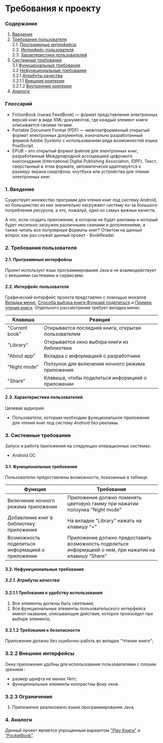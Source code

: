 # Требования к проекту
### Содержание
1. [Введение](#1)
2. [Требования пользователя](#2) <br>
  2.1. [Программные интерфейсы](#2.1) <br>
  2.2. [Интерфейс пользователя](#2.2) <br>
  2.3. [Характеристики пользователей](#2.3) <br>
3. [Системные требования](#3.) <br>
  3.1 [Функциональные требования](#3.1) <br>
  3.2 [Нефункциональные требования](#3.2) <br>
     3.2.1 [Атрибуты качества](#3.2.1) <br>
     3.2.1.1 [Внешние критерии](#3.2.1.1) <br>
     3.2.1.2 [Внутренние критерии](#3.2.1.2) <br>
4. [Аналоги](#4) <br>

### Глоссарий
* FictionBook (также FeedBook) — формат представления электронных версий книг в виде XML-документов, где каждый элемент книги описывается своими тегами.
* Portable Document Format (PDF) — межплатформенный открытый формат электронных документов, изначально разработанный фирмой Adobe Systems с использованием ряда возможностей языка PostScript.
* EPUB – это открытый формат файлов для электронных книг, разработанный Международной ассоциацией цифрового книгоиздания (International Digital Publishing Association, IDPF). Текст, сверстанный в этом формате, автоматически адаптируется к размеру экрана смартфона, ноутбука или устройства для чтения электронных книг.

### 1. Введение <a name="1"></a>
Существует множество программ для чтения книг под систему Android, но большинство  из них значительно нагружают систему из-за большого потребления ресурсов, а это, пожалуй, одно из самых важных качеств.

А что, если создать приложение, в котором не будет рекламы и  который будет несильно загружен различными скинами и дополнениями, а также читать все популярные форматы книг? Ответом на данный вопрос как раз служит данный проект - BookReader.

### 2. Требования пользователя <a name="2"></a>
#### 2.1. Программные интерфейсы <a name="2.1"></a>
Проект использует язык программирования Java и не взаимодействует с внешними системами и сервисами.
#### 2.2. Интерфейс пользователя <a name="2.2"></a>
Графический интерфейс проекта представлен с помощью мокапов [Вкладки меню](https://github.com/DaniilPshenichny/BookReader/blob/master/docs/ProjectDocumentation/Mockups/Menu%20bar.png), [Способа выбора книги](https://github.com/DaniilPshenichny/BookReader/blob/master/docs/ProjectDocumentation/Mockups/Book%20choice.png),[Функция поделиться](https://github.com/DaniilPshenichny/BookReader/blob/master/docs/ProjectDocumentation/Mockups/Share%20bar.png) и [Пример чтения книги](https://github.com/DaniilPshenichny/BookReader/blob/master/docs/ProjectDocumentation/Mockups/Book%20reading.png).
Отдельного рассмотрения требует вкладка меню:

Клавиша | Реакция
--- | ---
"Current book" | Открывается последняя книга, открытая пользователем
"Library" | Открывается окно выбора книги из библиотеки
"About app" | Вкладка с информацией о разработчике
"Night mode" | Ползунок для включения ночного режима приложения
"Share" |Клавиша, чтобы поделиться информцией о приложении

#### 2.3. Характеристики пользователей <a name="2.3"></a>
Целевая аудиория:
* Пользователи, которым необходим функциональное приложение для чтения книг под систему Android без рекламы.
### 3. Системные требования <a name="3"></a>
Запуск и работа приложения на следующих операционных системах:
* Android ОС
#### 3.1. Функциональные требования <a name="3.1"></a>
Пользователю предоставлены возможности, показанные в таблице.

Функция | Требования
--- | ---
Включение ночного режима приложения | Приложение должно поменять цветовую гамму при нажатии ползунка "Night mode"
Добавление книг в библиотеку приложения |На вкладке "Library" нажать на клавишу "+"
Возможность поделиться информацией о приложении | Приложение должно предоставить возможность поделиться информацией о нем, при нажатии на клавишу "Share"
#### 3.2. Нефункциональные требования <a name="3.2"></a>
##### 3.2.1. Атрибуты качества <a name="3.2.1"></a>
#### 3.2.1.1 Требования к удобству использования
1. Все элементы должны быть светлыми;
2. Все функциональные элементы пользовательского интерфейса имеют названия, описывающие действие, которое произойдет при выборе элемента;
#### 3.2.1.2 Требования к безопасности
Приложение должно без ошибочно работь во вкладке "Чтение книги";
### 3.2.2 Внешние интерфейсы
Окна приложения удобны для использования пользователями с плохим зрением :
  * размер шрифта не менее 14пт;
  * функциональные элементы контрастны фону окна.
### 3.2.3 Ограничения
1. Приложение реализовано языке программирования Java;
### 4. Аналоги <a name="4"></a>
Данный проект является  упрощенным вариантом ["Play Книги"](https://play.google.com/store/apps/details?id=com.google.android.apps.books&hl=ru&gl=ru) и ["PocketBook"](https://play.google.com/store/apps/details?id=com.obreey.reader&hl=ru&gl=ru).
